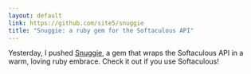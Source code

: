 ```yaml
---
layout: default
link: https://github.com/site5/snuggie
title: "Snuggie: a ruby gem for the Softaculous API"
---
```


Yesterday, I pushed [Snuggie](https://github.com/site5/snuggie), a gem that
wraps the Softaculous API in a warm, loving ruby embrace. Check it out
if you use Softaculous!
